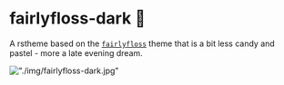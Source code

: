 # fairlyfloss-dark 🦄

A rstheme based on the [`fairlyfloss`](http://sailorhg.github.io/fairyfloss/) theme that is a bit less candy and pastel - more a late evening dream.

!["./img/fairlyfloss-dark.jpg"](https://github.com/Z3tt/fairlyfloss-dark/blob/master/img/fairlyfloss-dark.png)
